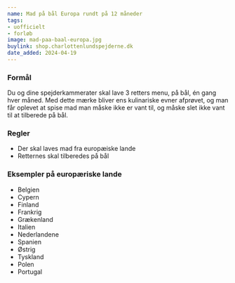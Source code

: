 ```yaml
---
name: Mad på bål Europa rundt på 12 måneder
tags:
- uofficielt
- forløb
image: mad-paa-baal-europa.jpg
buylink: shop.charlottenlundspejderne.dk
date_added: 2024-04-19
---
```


### Formål
Du og dine spejderkammerater skal lave 3 retters menu, på bål, én gang hver måned.
Med dette mærke bliver ens kulinariske evner afprøvet, og man får oplevet at spise mad man måske ikke er vant til, og måske slet ikke vant til at tilberede på bål. 

### Regler

- Der skal laves mad fra europæiske lande 
- Retternes skal tilberedes på bål 

### Eksempler på europæriske lande 

- Belgien
- Cypern
- Finland
- Frankrig
- Grækenland
- Italien
- Nederlandene
- Spanien
- Østrig
- Tyskland
- Polen
- Portugal



